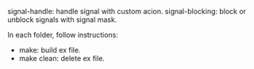signal-handle: handle signal with custom acion.
signal-blocking: block or unblock signals with signal mask. 

In each folder, follow instructions:
- make: build ex file.
- make clean: delete ex file.